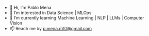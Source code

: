 - 👋 Hi, I’m Pablo Mena
- 👀 I’m interested in Data Science | MLOps
- 🌱 I’m currently learning Machine Learning | NLP | LLMs | Computer Vision
- 📫 Reach me by p.mena.m10@gmail.com
